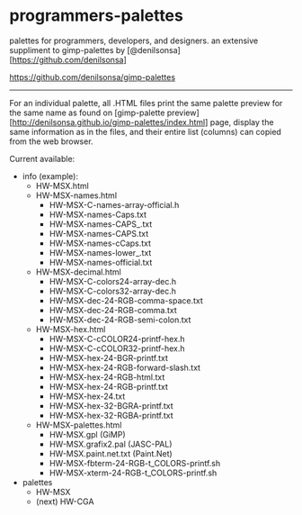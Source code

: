 # programmers-palettes
palettes for programmers, developers, and designers. an extensive suppliment to gimp-palettes by [@denilsonsa][https://github.com/denilsonsa]

<https://github.com/denilsonsa/gimp-palettes>

----

For an individual palette, all .HTML files print the same palette preview for the same name as found on [gimp-palette preview][http://denilsonsa.github.io/gimp-palettes/index.html] page, display the same information as in the files, and their entire list (columns) can copied from the web browser.

Current available:

* info (example):
    * HW-MSX.html
    * HW-MSX-names.html
        * HW-MSX-C-names-array-official.h
        * HW-MSX-names-Caps.txt
        * HW-MSX-names-CAPS_.txt
        * HW-MSX-names-CAPS.txt
        * HW-MSX-names-cCaps.txt
        * HW-MSX-names-lower_.txt
        * HW-MSX-names-official.txt
    * HW-MSX-decimal.html
        * HW-MSX-C-colors24-array-dec.h
        * HW-MSX-C-colors32-array-dec.h
        * HW-MSX-dec-24-RGB-comma-space.txt
        * HW-MSX-dec-24-RGB-comma.txt
        * HW-MSX-dec-24-RGB-semi-colon.txt
    * HW-MSX-hex.html
        * HW-MSX-C-cCOLOR24-printf-hex.h
        * HW-MSX-C-cCOLOR32-printf-hex.h
        * HW-MSX-hex-24-BGR-printf.txt
        * HW-MSX-hex-24-RGB-forward-slash.txt
        * HW-MSX-hex-24-RGB-html.txt
        * HW-MSX-hex-24-RGB-printf.txt
        * HW-MSX-hex-24.txt
        * HW-MSX-hex-32-BGRA-printf.txt
        * HW-MSX-hex-32-RGBA-printf.txt
    * HW-MSX-palettes.html
        * HW-MSX.gpl (GiMP)
        * HW-MSX.grafix2.pal (JASC-PAL)
        * HW-MSX.paint.net.txt (Paint.Net)
        * HW-MSX-fbterm-24-RGB-t_COLORS-printf.sh
        * HW-MSX-xterm-24-RGB-t_COLORS-printf.sh
* palettes
    * HW-MSX
    * (next) HW-CGA

